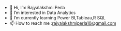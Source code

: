 - 👋 Hi, I’m Rajyalakshmi Perla
- 👀 I’m interested in Data Analytics
- 🌱 I’m currently learning Power BI,Tableau,R SQL 
- 📫 How to reach me :rajyalakshmiperla10@gmail.com

<!---
rajyalakshmi10/rajyalakshmi10 is a ✨ special ✨ repository because its `README.md` (this file) appears on your GitHub profile.
You can click the Preview link to take a look at your changes.
--->
